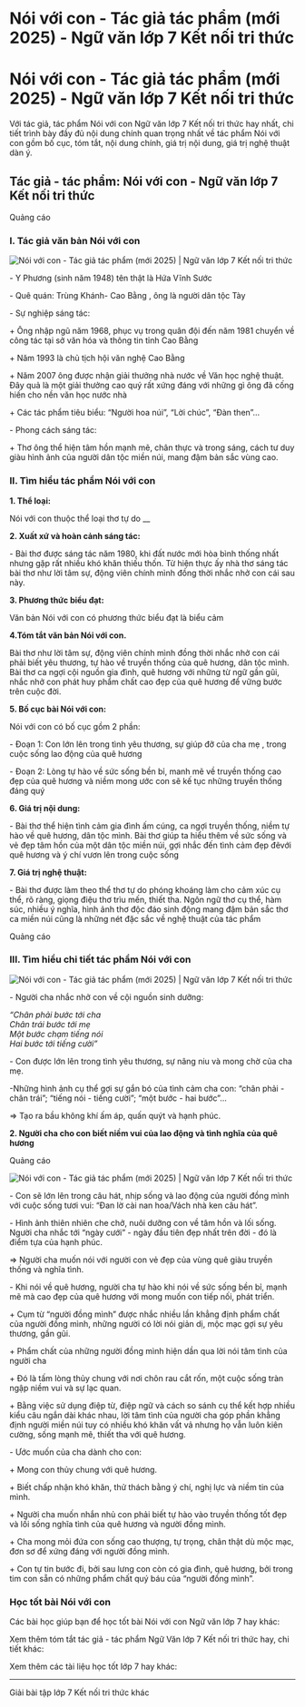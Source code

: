 # Nói với con - Tác giả tác phẩm (mới 2025) - Ngữ văn lớp 7 Kết nối tri thức

# Nói với con - Tác giả tác phẩm (mới 2025) - Ngữ văn lớp 7 Kết nối tri thức

Với tác giả, tác phẩm Nói với con Ngữ văn lớp 7 Kết nối tri thức hay nhất, chi tiết trình bày đầy đủ nội dung chính quan trọng nhất về tác phẩm Nói với con gồm bố cục, tóm tắt, nội dung chính, giá trị nội dung, giá trị nghệ thuật dàn ý.

## Tác giả - tác phẩm: Nói với con - Ngữ văn lớp 7 Kết nối tri thức

Quảng cáo

### **I. Tác giả văn bản Nói với con**

![Nói với con - Tác giả tác phẩm \(mới 2025\) | Ngữ văn lớp 7 Kết nối tri thức](https://vietjack.com/soan-van-lop-7-kn/images/tac-gia-tac-pham-noi-voi-con.PNG)

\- Y Phương (sinh năm 1948) tên thật là Hứa Vĩnh Sước

\- Quê quán: Trùng Khánh- Cao Bằng , ông là người dân tộc Tày

\- Sự nghiệp sáng tác:

\+ Ông nhập ngũ năm 1968, phục vụ trong quân đội đến năm 1981 chuyển về công tác tại sở văn hóa và thông tin tỉnh Cao Bằng

\+ Năm 1993 là chủ tịch hội văn nghệ Cao Bằng

\+ Năm 2007 ông được nhận giải thưởng nhà nước về Văn học nghệ thuật. Đây quả là một giải thưởng cao quý rất xứng đáng với những gì ông đã cống hiến cho nền văn học nước nhà

\+ Các tác phẩm tiêu biểu: “Người hoa núi”, “Lời chúc”, “Đàn then”…

\- Phong cách sáng tác:

\+ Thơ ông thể hiện tâm hồn mạnh mẽ, chân thực và trong sáng, cách tư duy giàu hình ảnh của người dân tộc miền núi, mang đậm bản sắc vùng cao.

### **II. Tìm hiểu tác phẩm Nói với con**

**1\. Thể loại:**

Nói với con thuộc thể loại thơ tự do __

**2\. Xuất xứ và hoàn cảnh sáng tác:**

\- Bài thơ được sáng tác năm 1980, khi đất nước mới hòa bình thống nhất nhưng gặp rất nhiều khó khăn thiếu thốn. Từ hiện thực ấy nhà thơ sáng tác bài thơ như lời tâm sự, động viên chính mình đồng thời nhắc nhở con cái sau này.

**3\. Phương thức biểu đạt:**

Văn bản Nói với con có phương thức biểu đạt là biểu cảm

**4.Tóm tắt văn bản Nói với con.**

Bài thơ như lời tâm sự, động viên chính mình đồng thời nhắc nhở con cái phải biết yêu thương, tự hào về truyền thống của quê hương, dân tộc mình. Bài thơ ca ngợi cội nguồn gia đình, quê hương với những từ ngữ gần gũi, nhắc nhở con phát huy phẩm chất cao đẹp của quê hương để vững bước trên cuộc đời.

**5\. Bố cục bài Nói với con:**

Nói với con có bố cục gồm 2 phần:

\- Đoạn 1: Con lớn lên trong tình yêu thương, sự giúp đỡ của cha mẹ , trong cuộc sống lao động của quê hương

\- Đoạn 2: Lòng tự hào về sức sống bền bỉ, manh mẽ về truyền thống cao đẹp của quê hương và niềm mong ước con sẽ kế tục những truyền thống đáng quý

**6\. Giá trị nội dung:**

\- Bài thơ thể hiện tình cảm gia đình ấm cúng, ca ngợi truyền thống, niềm tự hào về quê hương, dân tộc mình. Bài thơ giúp ta hiểu thêm về sức sống và vẻ đẹp tâm hồn của một dân tộc miền núi, gợi nhắc đến tình cảm đẹp đẽvới quê hương và ý chí vươn lên trong cuộc sống

**7\. Giá trị nghệ thuật:**

\- Bài thơ được làm theo thể thơ tự do phóng khoáng làm cho cảm xúc cụ thể, rõ ràng, giọng điệu thơ trìu mến, thiết tha. Ngôn ngữ thơ cụ thể, hàm súc, nhiều ý nghĩa, hình ảnh thơ độc đáo sinh động mang đậm bản sắc thơ ca miền núi cũng là những nét đặc sắc về nghệ thuật của tác phẩm

Quảng cáo

### **III. Tìm hiểu chi tiết tác phẩm Nói với con**

![Nói với con - Tác giả tác phẩm \(mới 2025\) | Ngữ văn lớp 7 Kết nối tri thức](https://vietjack.com/soan-van-lop-7-kn/images/tac-gia-tac-pham-noi-voi-con-1.PNG)

\- Người cha nhắc nhở con về cội nguồn sinh dưỡng:

_“Chân phải bước tới cha_  
_Chân trái bước tới mẹ_   
_Một bước chạm tiếng nói_   
_Hai bước tới tiếng cười”_

\- Con được lớn lên trong tình yêu thương, sự nâng niu và mong chờ của cha mẹ.

-Những hình ảnh cụ thể gợi sự gắn bó của tình cảm cha con: “chân phải - chân trái”; “tiếng nói - tiếng cười”; “một bước - hai bước”...

=> Tạo ra bầu không khí ấm áp, quấn quýt và hạnh phúc.

**2\. Người cha cho con biết niềm vui của lao động và tình nghĩa của quê hương**

Quảng cáo

![Nói với con - Tác giả tác phẩm \(mới 2025\) | Ngữ văn lớp 7 Kết nối tri thức](https://vietjack.com/soan-van-lop-7-kn/images/tac-gia-tac-pham-noi-voi-con-1a.PNG)

\- Con sẽ lớn lên trong câu hát, nhịp sống và lao động của người đồng mình với cuộc sống tươi vui: “Đan lờ cài nan hoa/Vách nhà ken câu hát”.

\- Hình ảnh thiên nhiên che chở, nuôi dưỡng con về tâm hồn và lối sống. Người cha nhắc tới “ngày cưới” - ngày đầu tiên đẹp nhất trên đời - đó là điểm tựa của hạnh phúc.

=> Người cha muốn nói với người con vẻ đẹp của vùng quê giàu truyền thống và nghĩa tình.

\- Khi nói về quê hương, người cha tự hào khi nói về sức sống bền bỉ, mạnh mẽ mà cao đẹp của quê hương với mong muốn con tiếp nối, phát triển.

\+ Cụm từ “người đồng mình” được nhắc nhiều lần khẳng định phẩm chất của người đồng mình, những người có lời nói giản dị, mộc mạc gợi sự yêu thương, gần gũi.

\+ Phẩm chất của những người đồng mình hiện dần qua lời nói tâm tình của người cha

\+ Đó là tấm lòng thủy chung với nơi chôn rau cắt rốn, một cuộc sống tràn ngập niềm vui và sự lạc quan.

\+ Bằng việc sử dụng điệp từ, điệp ngữ và cách so sánh cụ thể kết hợp nhiều kiểu câu ngắn dài khác nhau, lời tâm tình của người cha góp phần khẳng định người miền núi tuy có nhiều khó khăn vất vả nhưng họ vẫn luôn kiên cường, sống mạnh mẽ, thiết tha với quê hương.

\- Ước muốn của cha dành cho con:

\+ Mong con thủy chung với quê hương.

\+ Biết chấp nhận khó khăn, thử thách bằng ý chí, nghị lực và niềm tin của mình.

\+ Người cha muốn nhắn nhủ con phải biết tự hào vào truyền thống tốt đẹp và lối sống nghĩa tình của quê hương và người đồng mình.

\+ Cha mong mỏi đứa con sống cao thượng, tự trọng, chân thật dù mộc mạc, đơn sơ để xứng đáng với người đồng mình.

\+ Con tự tin bước đi, bởi sau lưng con còn có gia đình, quê hương, bởi trong tim con sẵn có những phẩm chất quý báu của “người đồng mình”.

### **Học tốt bài Nói với con**

Các bài học giúp bạn để học tốt bài Nói với con Ngữ văn lớp 7 hay khác:

Xem thêm tóm tắt tác giả - tác phẩm Ngữ Văn lớp 7 Kết nối tri thức hay, chi tiết khác:

Xem thêm các tài liệu học tốt lớp 7 hay khác:

* * *

Giải bài tập lớp 7 Kết nối tri thức khác
